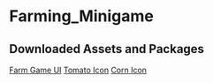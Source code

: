 # Farming_Minigame

## Downloaded Assets and Packages
[Farm Game UI](https://assetstore.unity.com/packages/2d/gui/farm-game-ui-starter-2d-318607)
[Tomato Icon](https://icons8.com/icon/B3GArIks2sS3/tomato)
[Corn Icon](https://icons8.com/icon/13285/corn)
